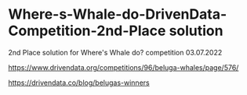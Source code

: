 # Where-s-Whale-do-DrivenData-Competition-2nd-Place solution

2nd Place solution for Where's Whale do? competition 03.07.2022

https://www.drivendata.org/competitions/96/beluga-whales/page/576/

https://drivendata.co/blog/belugas-winners

